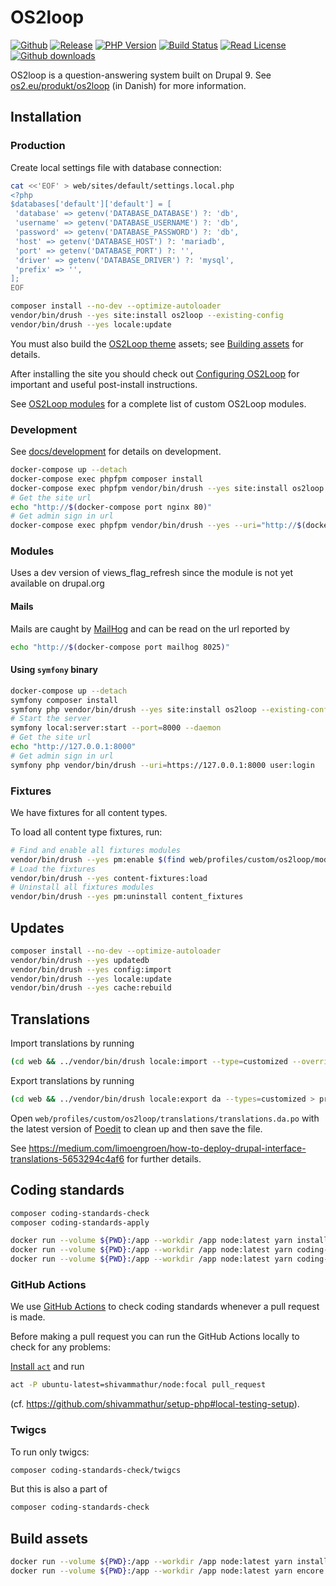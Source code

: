 # OS2loop

[![Github](https://img.shields.io/badge/source-os2loop/os2loop-blue?style=flat-square)](https://github.com/os2loop/os2loop)
[![Release](https://img.shields.io/github/v/release/os2loop/os2loop?sort=semver&style=flat-square)](https://github.com/os2loop/os2loop/releases)
[![PHP Version](https://img.shields.io/badge/PHP-%5E7.4-9cf)](https://www.php.net/downloads)
[![Build Status](https://img.shields.io/github/workflow/status/itk-dev/os2loop/PR%20Review?&logo=github&style=flat-square)](https://github.com/os2loop/os2loop/actions?query=workflow%3A%22Test+%26+Code+Style+Review%22)
[![Read License](https://img.shields.io/github/license/os2loop/os2loop)](https://github.com/os2loop/os2loop/blob/master/LICENSE.txt)
[![Github downloads](https://img.shields.io/github/downloads/os2loop/os2loop/total?style=flat-square&colorB=darkmagenta)](https://packagist.org/packages/os2loop/os2loop/stats)

OS2loop is a question-answering system built on Drupal 9. See [os2.eu/produkt/os2loop](https://os2.eu/produkt/os2loop)
(in Danish) for more information.

## Installation

### Production

Create local settings file with database connection:

```sh
cat <<'EOF' > web/sites/default/settings.local.php
<?php
$databases['default']['default'] = [
 'database' => getenv('DATABASE_DATABASE') ?: 'db',
 'username' => getenv('DATABASE_USERNAME') ?: 'db',
 'password' => getenv('DATABASE_PASSWORD') ?: 'db',
 'host' => getenv('DATABASE_HOST') ?: 'mariadb',
 'port' => getenv('DATABASE_PORT') ?: '',
 'driver' => getenv('DATABASE_DRIVER') ?: 'mysql',
 'prefix' => '',
];
EOF
```

```sh
composer install --no-dev --optimize-autoloader
vendor/bin/drush --yes site:install os2loop --existing-config
vendor/bin/drush --yes locale:update
```

You must also build the [OS2Loop
theme](web/profiles/custom/os2loop/themes/os2loop_theme/README.md) assets; see
[Building
assets](web/profiles/custom/os2loop/themes/os2loop_theme/README.md#building-assets)
for details.

After installing the site you should check out [Configuring
OS2Loop](docs/configuring-os2loop.md) for important and useful post-install
instructions.

See [OS2Loop modules](docs/modules.md) for a complete list of custom OS2Loop
modules.

### Development

See [docs/development](docs/development/README.md) for details on development.

```sh
docker-compose up --detach
docker-compose exec phpfpm composer install
docker-compose exec phpfpm vendor/bin/drush --yes site:install os2loop --existing-config
# Get the site url
echo "http://$(docker-compose port nginx 80)"
# Get admin sign in url
docker-compose exec phpfpm vendor/bin/drush --yes --uri="http://$(docker-compose port nginx 80)" user:login
```

### Modules

Uses a dev version of views_flag_refresh since the module
is not yet available on drupal.org

#### Mails

Mails are caught by [MailHog](https://github.com/mailhog/MailHog) and can be
read on the url reported by

```sh
echo "http://$(docker-compose port mailhog 8025)"
```

#### Using `symfony` binary

```sh
docker-compose up --detach
symfony composer install
symfony php vendor/bin/drush --yes site:install os2loop --existing-config
# Start the server
symfony local:server:start --port=8000 --daemon
# Get the site url
echo "http://127.0.0.1:8000"
# Get admin sign in url
symfony php vendor/bin/drush --uri=https://127.0.0.1:8000 user:login
```

### Fixtures

We have fixtures for all content types.

To load all content type fixtures, run:

```sh
# Find and enable all fixtures modules
vendor/bin/drush --yes pm:enable $(find web/profiles/custom/os2loop/modules/ -type f -name 'os2loop_*_fixtures.info.yml' -exec basename -s .info.yml {} \;)
# Load the fixtures
vendor/bin/drush --yes content-fixtures:load
# Uninstall all fixtures modules
vendor/bin/drush --yes pm:uninstall content_fixtures
```

## Updates

```sh
composer install --no-dev --optimize-autoloader
vendor/bin/drush --yes updatedb
vendor/bin/drush --yes config:import
vendor/bin/drush --yes locale:update
vendor/bin/drush --yes cache:rebuild
```

## Translations

Import translations by running

```sh
(cd web && ../vendor/bin/drush locale:import --type=customized --override=none da profiles/custom/os2loop/translations/translations.da.po)
```

Export translations by running

```sh
(cd web && ../vendor/bin/drush locale:export da --types=customized > profiles/custom/os2loop/translations/translations.da.po)
```

Open `web/profiles/custom/os2loop/translations/translations.da.po` with the
latest version of [Poedit](https://poedit.net/) to clean up and then save the
file.

See
<https://medium.com/limoengroen/how-to-deploy-drupal-interface-translations-5653294c4af6>
for further details.

## Coding standards

```sh
composer coding-standards-check
composer coding-standards-apply
```

```sh
docker run --volume ${PWD}:/app --workdir /app node:latest yarn install
docker run --volume ${PWD}:/app --workdir /app node:latest yarn coding-standards-check
docker run --volume ${PWD}:/app --workdir /app node:latest yarn coding-standards-apply
```

### GitHub Actions

We use [GitHub Actions](https://github.com/features/actions) to check coding
standards whenever a pull request is made.

Before making a pull request you can run the GitHub Actions locally to check for
any problems:

[Install `act`](https://github.com/nektos/act#installation) and run

```sh
act -P ubuntu-latest=shivammathur/node:focal pull_request
```

(cf. <https://github.com/shivammathur/setup-php#local-testing-setup>).

### Twigcs

To run only twigcs:

```sh
composer coding-standards-check/twigcs
```

But this is also a part of

```sh
composer coding-standards-check
```

## Build assets

```sh
docker run --volume ${PWD}:/app --workdir /app node:latest yarn install
docker run --volume ${PWD}:/app --workdir /app node:latest yarn encore dev
 ```
